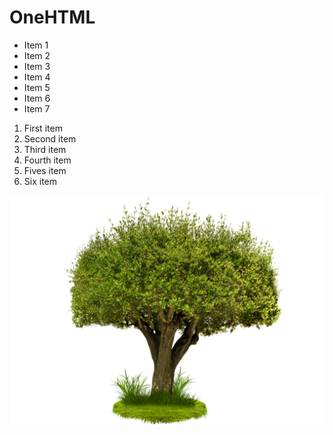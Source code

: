 # OneHTML
- Item 1
- Item 2
- Item 3
- Item 4
- Item 5
- Item 6
- Item 7

1. First item
2. Second item
3. Third item
4. Fourth item
5. Fives item
6. Six item

![Alt text](tree.png)
